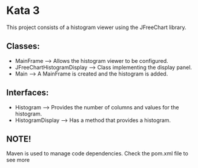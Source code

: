 # Kata 3 #
This project consists of a histogram viewer using the JFreeChart library.
## Classes: ##
- MainFrame --> Allows the histogram viewer to be configured.
- JFreeChartHistogramDisplay --> Class implementing the display panel.
- Main --> A MainFrame is created and the histogram is added.

## Interfaces: ##
- Histogram --> Provides the number of columns and values for the histogram.
- HistogramDisplay --> Has a method that provides a histogram.

## NOTE! 
Maven is used to manage code dependencies. Check the pom.xml file to see more
